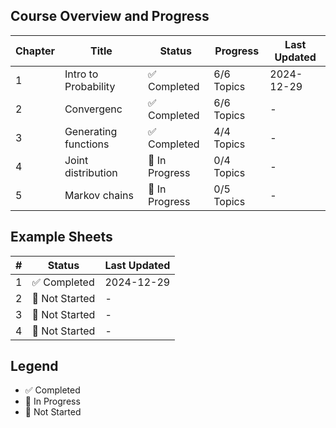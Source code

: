 ## Course Overview and Progress

| Chapter | Title                | Status         | Progress   | Last Updated |
| ------- | -------------------- | -------------- | ---------- | ------------ |
| 1       | Intro to Probability | ✅ Completed   | 6/6 Topics | 2024-12-29   |
| 2       | Convergenc           | ✅ Completed   | 6/6 Topics | -            |
| 3       | Generating functions | ✅ Completed   | 4/4 Topics | -            |
| 4       | Joint distribution   | 🚧 In Progress | 0/4 Topics | -            |
| 5       | Markov chains        | 🚧 In Progress | 0/5 Topics | -            |

## Example Sheets

| #   | Status         | Last Updated |
| --- | -------------- | ------------ |
| 1   | ✅ Completed   | 2024-12-29   |
| 2   | 📝 Not Started | -            |
| 3   | 📝 Not Started | -            |
| 4   | 📝 Not Started | -            |

## Legend

- ✅ Completed
- 🚧 In Progress
- 📝 Not Started
